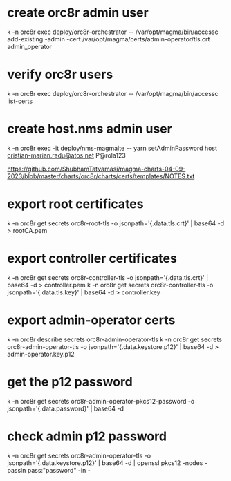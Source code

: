 # create orc8r admin user
k -n orc8r exec deploy/orc8r-orchestrator -- /var/opt/magma/bin/accessc add-existing -admin -cert /var/opt/magma/certs/admin-operator/tls.crt admin_operator
# verify orc8r users
k -n orc8r exec deploy/orc8r-orchestrator -- /var/opt/magma/bin/accessc list-certs

# create host.nms admin user
k -n orc8r exec -it deploy/nms-magmalte -- yarn setAdminPassword host cristian-marian.radu@atos.net P@rola123

https://github.com/ShubhamTatvamasi/magma-charts-04-09-2023/blob/master/charts/orc8r/charts/certs/templates/NOTES.txt
# export  root certificates
k -n orc8r get secrets orc8r-root-tls -o jsonpath='{.data.tls\.crt}' | base64 -d > rootCA.pem

# export controller certificates
k -n orc8r get secrets orc8r-controller-tls -o jsonpath='{.data.tls\.crt}' | base64 -d > controller.pem
k -n orc8r get secrets orc8r-controller-tls -o jsonpath='{.data.tls\.key}' | base64 -d > controller.key

# export admin-operator certs
k -n orc8r describe secrets orc8r-admin-operator-tls
k -n orc8r get secrets orc8r-admin-operator-tls -o jsonpath='{.data.keystore\.p12}' | base64 -d > admin-operator.key.p12

# get the p12 password
k -n orc8r get secrets orc8r-admin-operator-pkcs12-password -o jsonpath='{.data.password}' | base64 -d
# check admin p12 password
k -n orc8r get secrets orc8r-admin-operator-tls -o jsonpath='{.data.keystore\.p12}' | base64 -d | openssl pkcs12 -nodes -passin pass:"password" -in -
